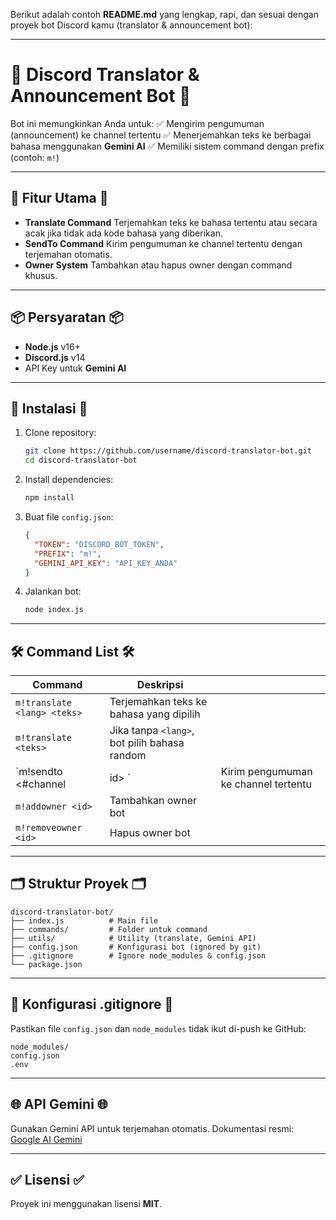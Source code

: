 Berikut adalah contoh **README.md** yang lengkap, rapi, dan sesuai dengan proyek bot Discord kamu (translator & announcement bot):

---

# 📢 Discord Translator & Announcement Bot 📢

Bot ini memungkinkan Anda untuk:
✅ Mengirim pengumuman (announcement) ke channel tertentu
✅ Menerjemahkan teks ke berbagai bahasa menggunakan **Gemini AI**
✅ Memiliki sistem command dengan prefix (contoh: `m!`)

---

## 🚀 Fitur Utama 🚀

* **Translate Command**
  Terjemahkan teks ke bahasa tertentu atau secara acak jika tidak ada kode bahasa yang diberikan.
* **SendTo Command**
  Kirim pengumuman ke channel tertentu dengan terjemahan otomatis.
* **Owner System**
  Tambahkan atau hapus owner dengan command khusus.

---

## 📦 Persyaratan 📦

* **Node.js** v16+
* **Discord.js** v14
* API Key untuk **Gemini AI**

---

## 🔧 Instalasi 🔧

1. Clone repository:

   ```bash
   git clone https://github.com/username/discord-translator-bot.git
   cd discord-translator-bot
   ```

2. Install dependencies:

   ```bash
   npm install
   ```

3. Buat file `config.json`:

   ```json
   {
     "TOKEN": "DISCORD_BOT_TOKEN",
     "PREFIX": "m!",
     "GEMINI_API_KEY": "API_KEY_ANDA"
   }
   ```

4. Jalankan bot:

   ```bash
   node index.js
   ```

---

## 🛠️ Command List 🛠️

| Command                     | Deskripsi                                    |                                      |
| --------------------------- | -------------------------------------------- | ------------------------------------ |
| `m!translate <lang> <teks>` | Terjemahkan teks ke bahasa yang dipilih      |                                      |
| `m!translate <teks>`        | Jika tanpa `<lang>`, bot pilih bahasa random |                                      |
| \`m!sendto <#channel        | id> <lang> <teks>\`                          | Kirim pengumuman ke channel tertentu |
| `m!addowner <id>`           | Tambahkan owner bot                          |                                      |
| `m!removeowner <id>`        | Hapus owner bot                              |                                      |

---

## 🗂️ Struktur Proyek 🗂️

```
discord-translator-bot/
├── index.js          # Main file
├── commands/         # Folder untuk command
├── utils/            # Utility (translate, Gemini API)
├── config.json       # Konfigurasi bot (ignored by git)
├── .gitignore        # Ignore node_modules & config.json
└── package.json
```

---

## 🔐 Konfigurasi .gitignore 🔐

Pastikan file `config.json` dan `node_modules` tidak ikut di-push ke GitHub:

```
node_modules/
config.json
.env
```

---

## 🌐 API Gemini 🌐

Gunakan Gemini API untuk terjemahan otomatis.
Dokumentasi resmi: [Google AI Gemini](https://ai.google.dev/)

---

## ✅ Lisensi ✅

Proyek ini menggunakan lisensi **MIT**.
